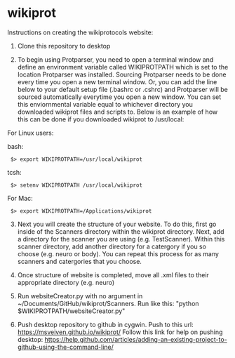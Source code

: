 # wikiprot

Instructions on creating the wikiprotocols website:

1. Clone this repository to desktop

2. To begin using Protparser, you need to open a terminal window and define an environment variable called WIKIPROTPATH which is set to the location Protparser was installed. Sourcing Protparser needs to be done every time you open a new terminal window. Or, you can add the line below to your default setup file (.bashrc or .cshrc) and Protparser will be sourced automatically everytime you open a new window. You can set this enviornmental variable equal to whichever directory you downloaded wikiprot files and scripts to. Below is an example of how this can be done if you downloaded wikiprot to /usr/local:

For Linux users:

bash:

     $> export WIKIPROTPATH=/usr/local/wikiprot
       
tcsh:

     $> setenv WIKIPROTPATH /usr/local/wikiprot

For Mac:

     $> export WIKIPROTPATH=/Applications/wikiprot
     
3. Next you will create the structure of your website. To do this, first go inside of the Scanners directory within the wikiprot directory. Next, add a directory for the scanner you are using (e.g. TestScanner). Within this scanner directory, add another directory for a catergory if you so choose (e.g. neuro or body). You can repeat this process for as many scanners and catergories that you choose.

4. Once structure of website is completed, move all .xml files to their appropriate directory (e.g. neuro)

5. Run websiteCreator.py with no argument in ~/Documents/GitHub/wikiprot/Scanners. Run like this: "python $WIKIPROTPATH/websiteCreator.py"

6. Push desktop repository to github in cygwin. Push to this url: https://msveiven.github.io/wikiprot/ 
 Follow this link for help on pushing desktop: https://help.github.com/articles/adding-an-existing-project-to-github-using-the-command-line/



